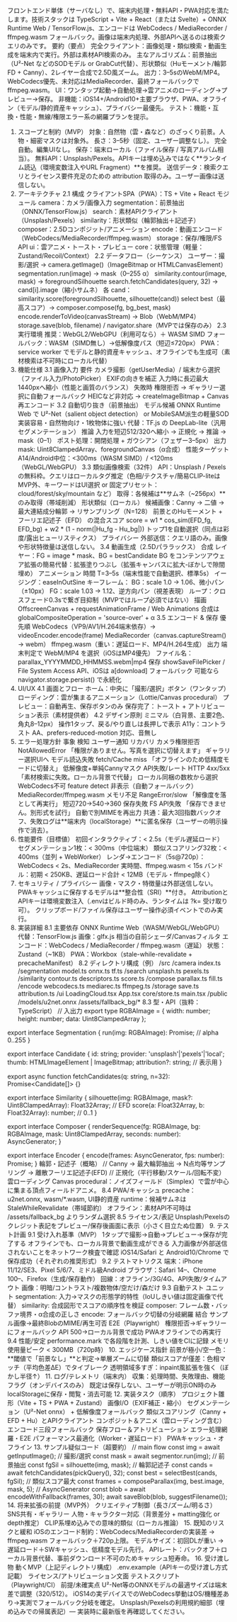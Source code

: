 
フロントエンド単体（サーバなし）で、端末内処理・無料API・PWA対応を満たします。技術スタックは TypeScript + Vite + React（または Svelte）+ ONNX Runtime Web / TensorFlow.js、エンコードは WebCodecs / MediaRecorder / ffmpeg.wasm フォールバック。画像は端末内処理、外部APIへ送るのは検索クエリのみです。
要約（要点）
完全クライアント：画像処理・類似検索・動画生成を端末内で実行。外部は素材API検索のみ。
主なアルゴリズム：前景抽出（U²-Net などのSODモデル or GrabCut代替）、形状類似（Huモーメント/輪郭FD + Canny）、2レイヤー合成で2.5D風ズーム。
出力：3–5sのWebM/MP4。WebCodecs優先、未対応はMediaRecorder、最終フォールバックでffmpeg.wasm。
UI：ワンタップ起動→自動処理→雲アニメのローディング→プレビュー→保存。
非機能：iOS14+/Android10+主要ブラウザ、PWA、オフライン（モデル/静的資産キャッシュ）、プライバシー最優先。
テスト：機能・互換・性能・無線/権限エラー系の網羅プランを提示。
1. スコープと制約（MVP）
対象：自然物（雲・森など）のざっくり前景。人物・細密マスクは対象外。
長さ：3–5秒（固定、ユーザー調整なし）。
完全自動。編集UIなし。
保存：端末ローカル（ファイル保存 / 写真アルバム相当）。
無料API：Unsplash/Pexels。APIキーは埋め込みではなく**ランタイム読込（環境変数注入やURL Fragment）**を推奨。
送信データ：検索クエリとライセンス要件充足のための attribution 取得のみ。ユーザー画像は送信しない。
2. アーキテクチャ
2.1 構成
クライアントSPA（PWA）：TS + Vite + React
モジュール
camera：カメラ/画像入力
segmentation：前景抽出（ONNX/TensorFlow.js）
search：素材APIクライアント（Unsplash/Pexels）
similarity：形状類似（輪郭抽出＋記述子）
composer：2.5Dコンポジット/アニメーション
encode：動画エンコード（WebCodecs/MediaRecorder/ffmpeg.wasm）
storage：保存/権限/FS API
ui：雲アニメ・トースト・プレビュー
core：状態管理（軽量：Zustand/Recoil/Context）
2.2 データフロー（シーケンス）
ユーザー：撮影/選択 → camera.getImage()（ImageBitmap or HTMLCanvasElement）
segmentation.run(image) → mask（0–255 α）
similarity.contour(image, mask) → foregroundSilhouette
search.fetchCandidates(query, 32) → cand[i].image（縮小サムネ）
各 cand：similarity.score(foregroundSilhouette, silhouette(cand))
select best（最高スコア）→ composer.compose(fg, bg_best, mask)
encode.renderToVideo(canvasStream) → Blob（WebM/MP4）
storage.save(blob, filename) / navigator.share（MVPでは保存のみ）
2.3 実行環境
推奨：WebGL2/WebGPU（利用可なら）＋ WASM SIMD
フォールバック：WASM（SIMD無し）→低解像度パス（短辺≤720px）
PWA：service worker でモデルと静的資産キャッシュ、オフラインでも生成可（素材検索は不可時にローカル代替）
3. 機能仕様
3.1 画像入力
要件
カメラ撮影（getUserMedia）/ 端末から選択（ファイル入力/PhotoPicker）
EXIFの向きを補正
入力時に長辺最大 1440pxへ縮小（性能と画質のバランス）
失敗時
権限拒否 → ギャラリー選択に自動フォールバック
HEICなど非対応 → createImageBitmap + Canvas再エンコード
3.2 自動切り抜き（前景抽出）
モデル候補
ONNX Runtime Web で U²-Net（salient object detection） or MobileSAM派生の軽量SOD
実装容易・自然物向け・1枚物体に強い
代替：TF.js の DeepLab-lite（汎用セグメンテーション）
推論
入力を短辺512/320へ縮小 → 正規化 → 推論 → mask（0–1）
ポスト処理：開閉処理 + ガウシアン（フェザー3–5px）
出力
mask: Uint8ClampedArray、foregroundCanvas（α合成）
性能ターゲット
A14/Android中位：<300ms（WASM SIMD）/ <120ms（WebGL/WebGPU）
3.3 類似画像検索（32件）
API：Unsplash / Pexels の無料枠。クエリはローカルタグ推定（色相/テクスチャ/簡易CLIP-liteはMVP外、キーワードはUI選択 or 固定プリセット：cloud/forest/sky/mountain など）
取得：各候補は**サムネ（~256px）**のみ取得（帯域削減）
形状類似（ローカル）
候補画像：Canny → 二値 → 最大連結成分輪郭 → リサンプリング（N=128）
前景とのHuモーメント + フーリエ記述子（EFD） の混合スコア
score = w1 * cos_sim(EFD_fg, EFD_bg) + w2 * (1 - norm(|Hu_fg - Hu_bg|))
トップ1を自動選択（同点は彩度/露出ヒューリスティクス）
プライバシー
外部送信：クエリ語のみ。画像や形状特徴量は送信しない。
3.4 動画生成（2.5Dパララックス）
合成
レイヤー：FG = image * mask、BG = bestCandidate
BG をコンテンツアウェア拡張の簡易代替：拡張塗りつぶし（拡張キャンバスに拡大-ぼかしで隙間埋め）
アニメーション
時間 T=3–5s（端末性能で自動選択、標準5s）
イージング：easeInOutSine
キーフレーム：
BG：scale 1.0 → 1.06、微小パン（±10px）
FG：scale 1.03 → 1.12、逆方向パン（視差表現）
ループ：クロスフェード0.3sで繋ぎ目抑制（MVPではループ必須ではない）
描画
OffscreenCanvas + requestAnimationFrame / Web Animations
合成は globalCompositeOperation = 'source-over' + α
3.5 エンコード & 保存
優先順
WebCodecs（VP9/AV1/H.264端末依存）→ videoEncoder.encode(frame)
MediaRecorder（canvas.captureStream() → webm）
ffmpeg.wasm（重い：遅延ロード、MP4/H.264生成）
出力
端末判定で WebM/MP4 を選択（iOSはMP4優先）
ファイル名：parallax_YYYYMMDD_HHMMSS.webm|mp4
保存
showSaveFilePicker / File System Access API、iOSは a[download] フォールバック
可能なら navigator.storage.persist() で永続化
4. UI/UX
4.1 画面とフロー
ホーム：中央に「撮影/選択」ボタン（ワンタップ）
ローディング：雲が集まるアニメーション（Lottie/Canvas procedural）
プレビュー：自動再生、保存ボタンのみ
保存完了：トースト + アトリビューション表示（素材提供者）
4.2 デザイン原則
ミニマル（白背景、主要2色、角丸8–12px）
操作1タップ、戻る/やり直しは長押しで表示
A11y：コントラスト AA、prefers-reduced-motion 対応、音無し
5. エラー処理方針
事象	検知	ユーザー通知	リカバリ
カメラ権限拒否	NotAllowedError	「権限がありません。写真を選択に切替えます」	ギャラリー選択UIへ
モデル読込失敗	fetch/Cache miss	「オフラインのため低精度モードに切替え」	低解像度+単純Cannyマスク
API失敗/レート	HTTP 4xx/5xx	「素材検索に失敗。ローカル背景で代替」	ローカル同梱の数枚から選択
WebCodecs不可	feature detect	非表示（自動フォールバック）	MediaRecorder/ffmpeg.wasm
メモリ不足	RangeError/slow	「解像度を落として再実行」	短辺720→540→360
保存失敗	FS API失敗	「保存できません。別形式を試行」	自動で別MIMEを再出力
共通：最大3回指数バックオフ、失敗ログは**端末内（localStorage）**に匿名保存（ユーザーの明示操作で消去）。
6. 性能要件（目標値）
初回インタラクティブ：< 2.5s（モデル遅延ロード）
セグメンテーション1枚：< 300ms（中位端末）
類似スコアリング32枚：< 400ms（並列 + WebWorker）
レンダ→エンコード（5s@720p）：WebCodecs < 2s、MediaRecorder 実時間、ffmpeg.wasm < 15s
バンドル：初期 < 250KB、遅延ロード合計 < 12MB（モデル・ffmpeg除く）
7. セキュリティ / プライバシー
画像・マスク・特徴量は外部送信しない。
PWAキャッシュに保存するモデルは**整合性（SRI）**付き。
AttributionとAPIキーは環境変数注入（.envはビルド時のみ、ランタイムは ?k= 受け取り可）。
クリップボード/ファイル保存はユーザー操作必須イベントでのみ実行。
8. 実装詳細
8.1 主要依存
ONNX Runtime Web（WASM/WebGL/WebGPU）
代替：TensorFlow.js
画像：glfx.js 相当の自前シェーダ/Canvasフィルタ
エンコード：WebCodecs / MediaRecorder / ffmpeg.wasm（遅延）
状態：Zustand（~1KB）
PWA：Workbox（stale-while-revalidate + precacheManifest）
8.2 ディレクトリ構成（例）
/src
  /camera
    index.ts
  /segmentation
    model.ts onnx.ts tf.ts
  /search
    unsplash.ts pexels.ts
  /similarity
    contour.ts descriptors.ts score.ts
  /compose
    parallax.ts fill.ts
  /encode
    webcodecs.ts mediarec.ts ffmpeg.ts
  /storage
    save.ts attribution.ts
  /ui
    LoadingCloud.tsx App.tsx
  core/store.ts
  main.tsx
/public
  /models/u2net.onnx
  /assets/fallback_bg/*
8.3 型・API（抜粋：TypeScript）
// 入出力
export type RGBAImage = { width: number; height: number; data: Uint8ClampedArray };

export interface Segmentation {
  run(img: RGBAImage): Promise<Uint8ClampedArray>; // alpha 0..255
}

export interface Candidate {
  id: string; provider: 'unsplash'|'pexels'|'local';
  thumb: HTMLImageElement | ImageBitmap;
  attribution?: string; // 表示用
}

export async function fetchCandidates(q: string, n=32): Promise<Candidate[]> {}

export interface Similarity {
  silhouette(img: RGBAImage, mask?: Uint8ClampedArray): Float32Array; // EFD
  score(a: Float32Array, b: Float32Array): number; // 0..1
}

export interface Composer {
  renderSequence(fg: RGBAImage, bg: RGBAImage, mask: Uint8ClampedArray, seconds: number): AsyncGenerator<VideoFrame>;
}

export interface Encoder {
  encode(frames: AsyncGenerator<VideoFrame>, fps: number): Promise<Blob>;
}
輪郭・記述子（概略）
// Canny -> 最大輪郭抽出 -> N点均等サンプリング -> 離散フーリエ記述子(EFD)
// 正規化（平行移動/スケール/回転不変）
雲ローディング
Canvas procedural：ノイズフィールド（Simplex）で雲が中心に集まる頂点フィールドアニメ。
8.4 PWA/キャッシュ
precache：u2net.onnx, wasm/*.wasm, UI静的資産
runtime：候補サムネは StaleWhileRevalidate（帯域節約）
オフライン：素材API不可時は /assets/fallback_bg よりランダム選択
8.5 ライセンス/表記
Unsplash/Pexelsのクレジット表記をプレビュー/保存後画面に表示（小さく目立たぬ位置）
9. テスト計画
9.1 受け入れ基準（MVP）
1タップで撮影→自動→プレビュー→保存が完了する
オフラインでも、ローカル背景で動画生成ができる
入力画像が外部送信されないことをネットワーク検査で確認
iOS14/Safari と Android10/Chrome で保存成功（それぞれの推奨形式）
9.2 テストマトリクス
端末：iPhone 11/12/SE3、Pixel 5/6/7、ミドル級Android
ブラウザ：Safari 14–、Chrome 100–、Firefox（生成/保存動作）
回線：オフライン/3G/4G、API失敗/タイムアウト
画像：明暗/コントラスト/複数物体/空だけ/森だけ
9.3 自動テスト
ユニット
segmentation: 入力→マスクの形態学的特性（IoUしきい値は固定画像で代替）
similarity: 合成図形でスコアの順序性を検証
composer: フレーム数・バッファ境界・α合成の正しさ
encode: フォールバック切替の分岐網羅
結合
サンプル画像→最終BlobのMIME/再生可否
E2E（Playwright）
権限拒否→ギャラリーにフォールバック
API 500→ローカル背景で成功
PWAオフラインでの再実行
9.4 性能/安定
performance.mark で各段階を計測、しきい値をCIに記録
メモリ使用量ピーク < 300MB（720p時）
10. エッジケース指針
前景が極小/空一色：**閾値で「前景なし」**と判定→単層ズームに切替
類似スコアが僅差：色相マッチ（平均色差ΔE）でタイブレーク
透明領域多すぎ：inpaint風拡張を強く（ぼかし半径↑）
11. ログ/テレメトリ（端末内）
収集：処理時間、失敗理由、機能フラグ（オンデバイスのみ）
既定は保存しない、ユーザーが明示ON時のみlocalStorageに保存・閲覧・消去可能
12. 実装タスク（順序）
プロジェクト雛形（Vite + TS + PWA + Zustand）
画像I/O（EXIF補正・縮小）
セグメンテーション（U²-Net onnx） + 低解像度フォールバック
類似スコアリング（Canny + EFD + Hu）とAPIクライアント
コンポジット＆アニメ（雲ローディング含む）
エンコード三段フォールバック
保存フロー＆アトリビューション
エラー処理網羅・E2E
パフォーマンス最適化（Worker・遅延ロード）
PWAキャッシュ・オフライン
13. サンプル疑似コード（超要約）
// main flow
const img = await getInputImage();                   // 撮影/選択
const mask = await segmentor.run(img);               // 前景抽出
const fgSil = silhouette(img, mask);                 // 輪郭記述子
const cands = await fetchCandidates(pickQuery(), 32);
const best = selectBest(cands, fgSil);               // 類似スコア最大
const frames = composeParallax(img, best.image, mask, 5); // AsyncGenerator
const blob = await encodeWithFallback(frames, 30);
await saveBlob(blob, suggestFilename());
14. 将来拡張の前提（MVP外）
クリエイティブ制御（長さ/ズーム/明るさ）
SNS共有・ギャラリー
人物・キャラクター対応（背景差分 + matting強化 or depth推定）
CLIP系埋め込みでの意味的類似（ローカル推論）
15. 既知のリスクと緩和
iOSのエンコード制約：WebCodecs/MediaRecorderの実装差 → ffmpeg.wasm フォールバック＋720p上限。
モデルサイズ：初回DLが重い → 遅延ロード＋SWキャッシュ、低精度モデル先行。
APIレート：バックオフ＋ローカル背景代替、事前ダウンロード不可のためキャッシュ短寿命。
16. 受け渡し物
動くMVP（上記ディレクトリ構成）
.env.example（APIキーの受け渡し方式記載）
ライセンス/アトリビューション文面
テストスクリプト（Playwright/CI）
前提/未確実点
U²-Net等のONNXモデルの最適サイズは端末差で調整（320/512）。
iOS14の実デバイスでのWebCodecs挙動はOS/機種差あり→実測でフォールバック分岐を確定。
Unsplash/Pexelsの利用規約細部（埋め込みでの帰属表記）— 実装時に最新版を再確認してください。